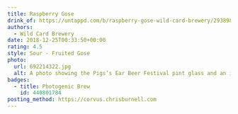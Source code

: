 ```yaml
---
title: Raspberry Gose
drink_of: https://untappd.com/b/raspberry-gose-wild-card-brewery/2938985
authors:
  - Wild Card Brewery
date: 2018-12-25T00:33:50+00:00
rating: 4.5
style: Sour - Fruited Gose
photo:
  url: 692214322.jpg
  alt: A photo showing the Pigs’s Ear Beer Festival pint glass and an incredibly delicious beer that is blood-orange in colour
badges:
  - title: Photogenic Brew
    id: 440801784
posting_method: https://corvus.chrisburnell.com
---
```

